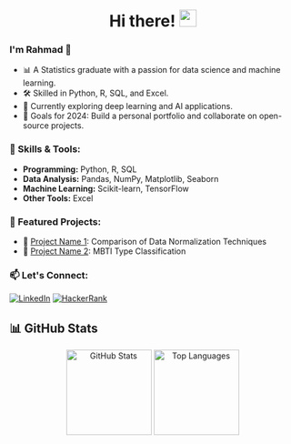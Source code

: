 <h1 align="center">Hi there! <img src="https://raw.githubusercontent.com/iampavangandhi/iampavangandhi/master/gifs/Hi.gif" width="30px">
</h1>

### I'm Rahmad 🚀
- 📊 A Statistics graduate with a passion for data science and machine learning.
- 🛠️ Skilled in Python, R, SQL, and Excel.
- 🌱 Currently exploring deep learning and AI applications.
- 🎯 Goals for 2024: Build a personal portfolio and collaborate on open-source projects.

### 🌟 Skills & Tools:
- **Programming:** Python, R, SQL
- **Data Analysis:** Pandas, NumPy, Matplotlib, Seaborn
- **Machine Learning:** Scikit-learn, TensorFlow
- **Other Tools:** Excel

### 📌 Featured Projects:
- 🔗 [Project Name 1](https://github.com/rmdlaska11/Comparation-of-Data-Normalization-Techniques): Comparison of Data Normalization Techniques
- 🔗 [Project Name 2](https://github.com/rmdlaska11/FirstStep-Model): MBTI Type Classification

### 📫 Let's Connect:
[![LinkedIn](https://img.shields.io/badge/LinkedIn-blue?logo=linkedin&style=flat)](https://linkedin.com/in/rmdlaska11)
[![HackerRank](https://img.shields.io/badge/-HackerRank-2EC866?logo=hackerrank&logoColor=white&style=flat)](https://www.hackerrank.com/ramadhanlaska11)

<h2 align="left">📊 GitHub Stats</h2>
<div align="center">
  <!-- GitHub Stats -->
  <img src="https://github-readme-stats.vercel.app/api?username=rmdlaska11&show_icons=true&include_all_commits=true&count_private=true&theme=light&hide_border=false" height="150" alt="GitHub Stats" />
  <!-- Top Languages -->
  <img src="https://github-readme-stats.vercel.app/api/top-langs?username=rmdlaska11&layout=compact&langs_count=6&theme=light&hide_border=false" height="150" alt="Top Languages" />
</div>

